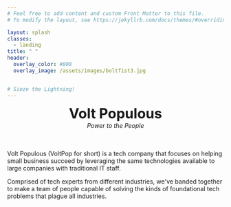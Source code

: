 ```yaml
---
# Feel free to add content and custom Front Matter to this file.
# To modify the layout, see https://jekyllrb.com/docs/themes/#overriding-theme-defaults

layout: splash
classes:
  - landing
title: " "
header:
  overlay_color: #808
  overlay_image: /assets/images/boltfist3.jpg


# Sieze the Lightning!
---
```

<center><font size="+3"><b>Volt Populous</b></font></center>
<center><i>Power to the People</i></center>
<br><br>

Volt Populous (VoltPop for short) is a tech company that focuses on helping small business succeed by leveraging the same technologies available to large companies with traditional IT staff.

Comprised of tech experts from different industries, we've banded together to make a team of people capable of solving the kinds of foundational tech problems that plague all industries.
